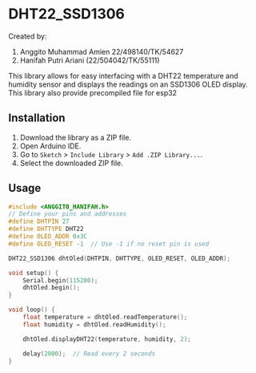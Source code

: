 
# DHT22_SSD1306
Created by:
1. Anggito Muhammad Amien 22/498140/TK/54627
2. Hanifah Putri Ariani (22/504042/TK/55111)
   
This library allows for easy interfacing with a DHT22 temperature and humidity sensor and displays the readings on an SSD1306 OLED display. This library also provide precompiled file for esp32

## Installation

1. Download the library as a ZIP file.
2. Open Arduino IDE.
3. Go to `Sketch` > `Include Library` > `Add .ZIP Library...`.
4. Select the downloaded ZIP file.

## Usage

```cpp
#include <ANGGITO_HANIFAH.h>
// Define your pins and addresses
#define DHTPIN 27
#define DHTTYPE DHT22
#define OLED_ADDR 0x3C
#define OLED_RESET -1  // Use -1 if no reset pin is used

DHT22_SSD1306 dhtOled(DHTPIN, DHTTYPE, OLED_RESET, OLED_ADDR);

void setup() {
    Serial.begin(115200);
    dhtOled.begin();
}

void loop() {
    float temperature = dhtOled.readTemperature();
    float humidity = dhtOled.readHumidity();

    dhtOled.displayDHT22(temperature, humidity, 2);

    delay(2000);  // Read every 2 seconds
}
